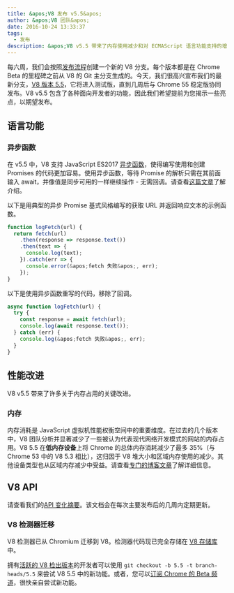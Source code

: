 ```yaml
---
title: &apos;V8 发布 v5.5&apos;
author: &apos;V8 团队&apos;
date: 2016-10-24 13:33:37
tags:
  - 发布
description: &apos;V8 v5.5 带来了内存使用减少和对 ECMAScript 语言功能支持的增强。&apos;
---
```

每六周，我们会按照[发布流程](/docs/release-process)创建一个新的 V8 分支。每个版本都是在 Chrome Beta 的里程碑之前从 V8 的 Git 主分支生成的。今天，我们很高兴宣布我们的最新分支，[V8 版本 5.5](https://chromium.googlesource.com/v8/v8.git/+log/branch-heads/5.5)，它将进入测试版，直到几周后与 Chrome 55 稳定版协同发布。V8 v5.5 包含了各种面向开发者的功能，因此我们希望提前为您揭示一些亮点，以期望发布。

<!--truncate-->
## 语言功能

### 异步函数

在 v5.5 中，V8 支持 JavaScript ES2017 [异步函数](https://developers.google.com/web/fundamentals/getting-started/primers/async-functions)，使得编写使用和创建 Promises 的代码更加容易。使用异步函数，等待 Promise 的解析只需在其前面输入 await，并像值是同步可用的一样继续操作 - 无需回调。请查看[这篇文章](https://developers.google.com/web/fundamentals/getting-started/primers/async-functions)了解介绍。

以下是用典型的异步 Promise 基式风格编写的获取 URL 并返回响应文本的示例函数。

```js
function logFetch(url) {
  return fetch(url)
    .then(response => response.text())
    .then(text => {
      console.log(text);
    }).catch(err => {
      console.error(&apos;fetch 失败&apos;, err);
    });
}
```

以下是使用异步函数重写的代码，移除了回调。

```js
async function logFetch(url) {
  try {
    const response = await fetch(url);
    console.log(await response.text());
  } catch (err) {
    console.log(&apos;fetch 失败&apos;, err);
  }
}
```

## 性能改进

V8 v5.5 带来了许多关于内存占用的关键改进。

### 内存

内存消耗是 JavaScript 虚拟机性能权衡空间中的重要维度。在过去的几个版本中，V8 团队分析并显著减少了一些被认为代表现代网络开发模式的网站的内存占用。V8 5.5 在**低内存设备**上将 Chrome 的总体内存消耗减少了最多 35%（与 Chrome 53 中的 V8 5.3 相比），这归因于 V8 堆大小和区域内存使用的减少。其他设备类型也从区域内存减少中受益。请查看[专门的博客文章](/blog/optimizing-v8-memory)了解详细信息。

## V8 API

请查看我们的[API 变化摘要](https://docs.google.com/document/d/1g8JFi8T_oAE_7uAri7Njtig7fKaPDfotU6huOa1alds/edit)。该文档会在每次主要发布后的几周内定期更新。

### V8 检测器迁移

V8 检测器已从 Chromium 迁移到 V8。检测器代码现已完全存储在 [V8 存储库](https://chromium.googlesource.com/v8/v8/+/master/src/inspector/)中。

拥有[活跃的 V8 检出版本](/docs/source-code#using-git)的开发者可以使用 `git checkout -b 5.5 -t branch-heads/5.5` 来尝试 V8 5.5 中的新功能。或者，您可以[订阅 Chrome 的 Beta 频道](https://www.google.com/chrome/browser/beta.html)，很快亲自尝试新功能。
